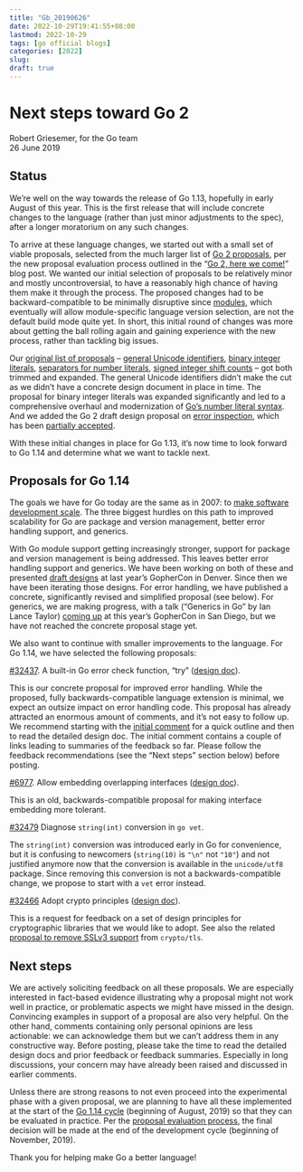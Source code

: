 ```yaml
---
title: "Gb_20190626"
date: 2022-10-29T19:41:55+08:00
lastmod: 2022-10-29
tags: [go official blogs]
categories: [2022]
slug:
draft: true
---
```

# Next steps toward Go 2

Robert Griesemer, for the Go team  
26 June 2019

## Status

We’re well on the way towards the release of Go 1.13, hopefully in early August of this year. This is the first release that will include concrete changes to the language (rather than just minor adjustments to the spec), after a longer moratorium on any such changes.

To arrive at these language changes, we started out with a small set of viable proposals, selected from the much larger list of [Go 2 proposals](https://github.com/golang/go/issues?utf8=%E2%9C%93&q=is%3Aissue+is%3Aopen+label%3AGo2+label%3AProposal), per the new proposal evaluation process outlined in the “[Go 2, here we come!](https://blog.golang.org/go2-here-we-come)” blog post. We wanted our initial selection of proposals to be relatively minor and mostly uncontroversial, to have a reasonably high chance of having them make it through the process. The proposed changes had to be backward-compatible to be minimally disruptive since [modules](https://blog.golang.org/using-go-modules), which eventually will allow module-specific language version selection, are not the default build mode quite yet. In short, this initial round of changes was more about getting the ball rolling again and gaining experience with the new process, rather than tackling big issues.

Our [original list of proposals](https://blog.golang.org/go2-here-we-come) – [general Unicode identifiers](https://go.dev/issue/20706), [binary integer literals](https://go.dev/issue/19308), [separators for number literals](https://go.dev/issue/28493), [signed integer shift counts](https://go.dev/issue/19113) – got both trimmed and expanded. The general Unicode identifiers didn’t make the cut as we didn’t have a concrete design document in place in time. The proposal for binary integer literals was expanded significantly and led to a comprehensive overhaul and modernization of [Go’s number literal syntax](https://go.dev/design/19308-number-literals). And we added the Go 2 draft design proposal on [error inspection](https://go.dev/design/go2draft-error-inspection), which has been [partially accepted](https://go.dev/issue/29934#issuecomment-489682919).

With these initial changes in place for Go 1.13, it’s now time to look forward to Go 1.14 and determine what we want to tackle next.

## Proposals for Go 1.14

The goals we have for Go today are the same as in 2007: to [make software development scale](https://blog.golang.org/toward-go2). The three biggest hurdles on this path to improved scalability for Go are package and version management, better error handling support, and generics.

With Go module support getting increasingly stronger, support for package and version management is being addressed. This leaves better error handling support and generics. We have been working on both of these and presented [draft designs](https://go.dev/design/go2draft) at last year’s GopherCon in Denver. Since then we have been iterating those designs. For error handling, we have published a concrete, significantly revised and simplified proposal (see below). For generics, we are making progress, with a talk (“Generics in Go” by Ian Lance Taylor) [coming up](https://www.gophercon.com/agenda/session/49028) at this year’s GopherCon in San Diego, but we have not reached the concrete proposal stage yet.

We also want to continue with smaller improvements to the language. For Go 1.14, we have selected the following proposals:

[#32437](https://go.dev/issue/32437). A built-in Go error check function, “try” ([design doc](https://go.dev/design/32437-try-builtin)).

This is our concrete proposal for improved error handling. While the proposed, fully backwards-compatible language extension is minimal, we expect an outsize impact on error handling code. This proposal has already attracted an enormous amount of comments, and it’s not easy to follow up. We recommend starting with the [initial comment](https://go.dev/issue/32437#issue-452239211) for a quick outline and then to read the detailed design doc. The initial comment contains a couple of links leading to summaries of the feedback so far. Please follow the feedback recommendations (see the “Next steps” section below) before posting.

[#6977](https://go.dev/issue/6977). Allow embedding overlapping interfaces ([design doc](https://go.dev/design/6977-overlapping-interfaces)).

This is an old, backwards-compatible proposal for making interface embedding more tolerant.

[#32479](https://go.dev/issue/32479) Diagnose `string(int)` conversion in `go vet`.

The `string(int)` conversion was introduced early in Go for convenience, but it is confusing to newcomers (`string(10)` is `"\n"` not `"10"`) and not justified anymore now that the conversion is available in the `unicode/utf8` package. Since removing this conversion is not a backwards-compatible change, we propose to start with a `vet` error instead.

[#32466](https://go.dev/issue/32466) Adopt crypto principles ([design doc](https://go.dev/design/cryptography-principles)).

This is a request for feedback on a set of design principles for cryptographic libraries that we would like to adopt. See also the related [proposal to remove SSLv3 support](https://go.dev/issue/32716) from `crypto/tls`.

## Next steps

We are actively soliciting feedback on all these proposals. We are especially interested in fact-based evidence illustrating why a proposal might not work well in practice, or problematic aspects we might have missed in the design. Convincing examples in support of a proposal are also very helpful. On the other hand, comments containing only personal opinions are less actionable: we can acknowledge them but we can’t address them in any constructive way. Before posting, please take the time to read the detailed design docs and prior feedback or feedback summaries. Especially in long discussions, your concern may have already been raised and discussed in earlier comments.

Unless there are strong reasons to not even proceed into the experimental phase with a given proposal, we are planning to have all these implemented at the start of the [Go 1.14 cycle](https://go.dev/wiki/Go-Release-Cycle) (beginning of August, 2019) so that they can be evaluated in practice. Per the [proposal evaluation process](https://blog.golang.org/go2-here-we-come), the final decision will be made at the end of the development cycle (beginning of November, 2019).

Thank you for helping make Go a better language!
